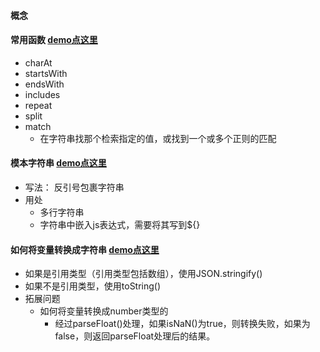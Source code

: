 #### 概念
#### 常用函数  [demo点这里](https://github.com/baoendemao/javascript-summary/tree/master/demos/demo-string/string-1.js) 
* charAt
* startsWith
* endsWith
* includes
* repeat
* split
* match
    * 在字符串找那个检索指定的值，或找到一个或多个正则的匹配
#### 模本字符串  [demo点这里](https://github.com/baoendemao/javascript-summary/tree/master/demos/demo-string/string-2.js) 
* 写法： 反引号包裹字符串
* 用处
    * 多行字符串
    * 字符串中嵌入js表达式，需要将其写到${}
#### 如何将变量转换成字符串  [demo点这里](https://github.com/baoendemao/javascript-summary/tree/master/demos/demo-string/string-3.js) 
* 如果是引用类型（引用类型包括数组），使用JSON.stringify()
* 如果不是引用类型，使用toString()
* 拓展问题
    * 如何将变量转换成number类型的
        * 经过parseFloat()处理，如果isNaN()为true，则转换失败，如果为false，则返回parseFloat处理后的结果。
